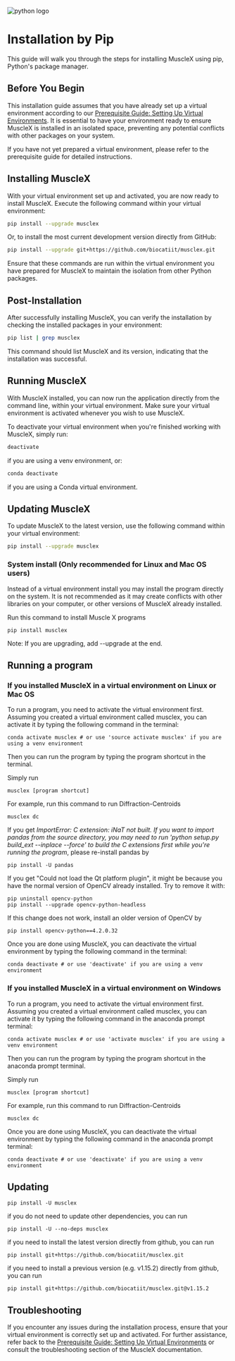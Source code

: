 ![python logo](https://www.python.org/static/community_logos/python-logo-master-v3-TM.png)

# Installation by Pip

This guide will walk you through the steps for installing MuscleX using pip, Python's package manager.

## Before You Begin

This installation guide assumes that you have already set up a virtual environment according to our [Prerequisite Guide: Setting Up Virtual Environments](Prerequisites.md). It is essential to have your environment ready to ensure MuscleX is installed in an isolated space, preventing any potential conflicts with other packages on your system.

If you have not yet prepared a virtual environment, please refer to the prerequisite guide for detailed instructions.

## Installing MuscleX

With your virtual environment set up and activated, you are now ready to install MuscleX. Execute the following command within your virtual environment:

```bash
pip install --upgrade musclex
```

Or, to install the most current development version directly from GitHub:

```bash
pip install --upgrade git+https://github.com/biocatiit/musclex.git
```

Ensure that these commands are run within the virtual environment you have prepared for MuscleX to maintain the isolation from other Python packages.

## Post-Installation

After successfully installing MuscleX, you can verify the installation by checking the installed packages in your environment:

```bash
pip list | grep musclex
```

This command should list MuscleX and its version, indicating that the installation was successful.

## Running MuscleX

With MuscleX installed, you can now run the application directly from the command line, within your virtual environment. Make sure your virtual environment is activated whenever you wish to use MuscleX.

To deactivate your virtual environment when you're finished working with MuscleX, simply run:

```bash
deactivate
```

if you are using a venv environment, or:

```bash
conda deactivate
```
if you are using a Conda virtual environment.

## Updating MuscleX

To update MuscleX to the latest version, use the following command within your virtual environment:

```bash
pip install --upgrade musclex
```

### System install (Only recommended for Linux and Mac OS users)

Instead of a virtual environment install you may install the program directly on the system. It is not recommended as it may create conflicts with other libraries on your computer, or other versions of MuscleX already installed.

Run this command to install Muscle X programs
```
pip install musclex
```
Note: If you are upgrading, add --upgrade at the end.  

## Running a program

### If you installed MuscleX in a virtual environment on Linux or Mac OS
To run a program, you need to activate the virtual environment first. Assuming you created a virtual environment called musclex, you can activate it by typing the following command in the terminal:
```
conda activate musclex # or use 'source activate musclex' if you are using a venv environment
```
Then you can run the program by typing the program shortcut in the terminal. 

Simply run
```
musclex [program shortcut]
```
For example, run this command to run Diffraction-Centroids
```
musclex dc
```
If you get _ImportError: C extension: iNaT not built. If you want to import pandas from the source directory, you may need to run 'python setup.py build_ext --inplace --force' to build the C extensions first while you're running the program_, please re-install pandas by
```
pip install -U pandas
```
If you get "Could not load the Qt platform plugin", it might be because you have the normal version of OpenCV already installed. Try to remove it with:
```
pip uninstall opencv-python
pip install --upgrade opencv-python-headless
```
If this change does not work, install an older version of OpenCV by
```
pip install opencv-python==4.2.0.32
```
Once you are done using MuscleX, you can deactivate the virtual environment by typing the following command in the terminal:
```
conda deactivate # or use 'deactivate' if you are using a venv environment
```

### If you installed MuscleX in a virtual environment on Windows
To run a program, you need to activate the virtual environment first. Assuming you created a virtual environment called musclex, you can activate it by typing the following command in the anaconda prompt terminal:
```
conda activate musclex # or use 'activate musclex' if you are using a venv environment
```
Then you can run the program by typing the program shortcut in the anaconda prompt terminal. 

Simply run
```
musclex [program shortcut]
```
For example, run this command to run Diffraction-Centroids
```
musclex dc
```
Once you are done using MuscleX, you can deactivate the virtual environment by typing the following command in the anaconda prompt terminal:
```
conda deactivate # or use 'deactivate' if you are using a venv environment
```

## Updating
```
pip install -U musclex
```
if you do not need to update other dependencies, you can run
```
pip install -U --no-deps musclex
```
if you need to install the latest version directly from github, you can run
```
pip install git+https://github.com/biocatiit/musclex.git
```
if you need to install a previous version (e.g. v1.15.2) directly from github, you can run
```
pip install git+https://github.com/biocatiit/musclex.git@v1.15.2
```



## Troubleshooting

If you encounter any issues during the installation process, ensure that your virtual environment is correctly set up and activated. For further assistance, refer back to the [Prerequisite Guide: Setting Up Virtual Environments](Prerequisites.md) or consult the troubleshooting section of the MuscleX documentation.